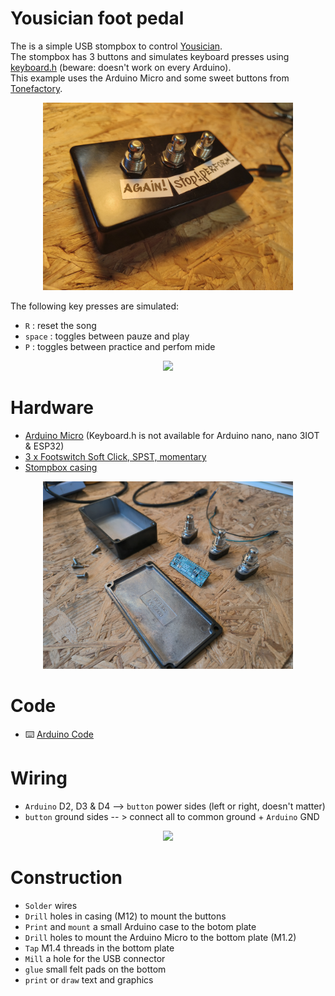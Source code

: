 # Yousician foot pedal

The is a simple USB stompbox to control [Yousician](https://yousician.com/).   
The stompbox has 3 buttons and simulates keyboard presses using [keyboard.h](https://reference.arduino.cc/reference/en/language/functions/usb/keyboard/) (beware: doesn't work on every Arduino).   
This example uses the Arduino Micro and some sweet buttons from [Tonefactory](https://www.tonefactory.nl).   

<div align = center>
<img src="img/prototype.jpg" width="400"> 
</div>   


The following key presses are simulated:      
- `R` : reset the song
- `space` : toggles between pauze and play
- `P` : toggles between practice and perfom mide

<div align = center>
<img src="https://account.yousician.com/static/media/playmode.ae6d8b5b40b746a224dd.png" width="400"> 
</div>

# Hardware
- [Arduino Micro](https://store.arduino.cc/en-be/products/arduino-micro) (Keyboard.h is not available for Arduino nano, nano 3IOT & ESP32)
- [3 x Footswitch Soft Click, SPST, momentary](https://www.tonefactory.nl/footswitch-soft-click-spst-momentary)
- [Stompbox casing](https://www.tonefactory.nl/effect-behuizing-1590b-style-black)

<div align = center>
<img src="img/components.jpg" width="400"> 
</div>


# Code
* ⌨️ [Arduino Code](pedal.ino)

# Wiring
- `Arduino` D2, D3 & D4  --> `button` power sides (left or right, doesn't matter)
- `button` ground sides -- > connect all to common ground + `Arduino` GND

<div align = center>
<img src="img/wires.jpg" width="400"> 
</div>


# Construction
- `Solder` wires   
- `Drill` holes in casing (M12) to mount the buttons
- `Print` and `mount` a small Arduino case to the botom plate
- `Drill` holes to mount the Arduino Micro to the bottom plate (M1.2)
- `Tap` M1.4 threads in the bottom plate
- `Mill` a hole for the USB connector
- `glue` small felt pads on the bottom
- `print` or `draw` text and graphics


